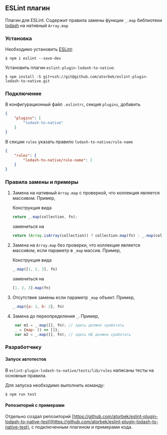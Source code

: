 ## ESLint плагин 

Плагин для ESLint. Содержит правила замены функции `_.map`
библиотеки [lodash](https://lodash.com) на нативный `Array.map`

### Установка

Необходимо установить [ESLint](http://eslint.org):

```
$ npm i eslint --save-dev
```
Установить плагин `eslint-plugin-lodash-to-native`:

```
$ npm install -S git+ssh://git@github.com/atorbek/eslint-plugin-lodash-to-native.git
```

### Подключение

В конфигурационный файл `.eslintrc`, секция `plugins`, добавить

```json
{
    "plugins": [
        "lodash-to-native"
    ]
}
```

В секции `rules` указать правило `lodash-to-native/rule-name`

```json
{
    "rules": {
        "lodash-to-native/rule-name": 2
    }
}
```

### Правила замены и примеры

1. Замена на нативный `Array.map` c проверкой, что коллекция является массивом. Пример,

    Конструкция вида
    
    ```javascript 
    return _.map(collection, fn);
    ```
   
    замениться на

    ```javascript 
    return (Array.isArray(collection)) ? collection.map(fn) : _.map(collection, fn);
    ```
 
2. Замена на `Array.map` без проверки, что коллекция является массивом, 
если параметр в `_map` массив. Пример,

    Конструкция вида
    
    ```javascript 
    _.map([1, 2, 3], fn)
    ```
    
    замениться на
    
    ```javascript 
    [1, 2, 3].map(fn) 
     ```

3. Отсутствие замены если параметр `_map` объект. Пример,
 
    ```javascript 
    _.map({a: 1, b: 2}, fn)
    ```
4. Замена до переопределения `_`. Пример,
    
   ```javascript 
    var m1 = _.map([], fn); // здесь должно сработать
    _ = {map: () => []};
    var m2 = _.map([], fn); // здесь НЕ должно сработать
     ```

### Разработчику

#### Запуск автотестов

В `eslint-plugin-lodash-to-native/tests/lib/rules` написаны тесты
на основные правила. 

Для запуска необходимо выполнить команду:

```
$ npm run test
```

#### Репозиторий с примерами

Отдельно создал репозиторий [https://github.com/atorbek/eslint-plugin-lodash-to-native-test](https://github.com/atorbek/eslint-plugin-lodash-to-native-test),
с подключенным плагином и примерами кода.



